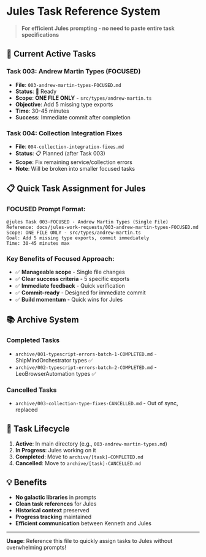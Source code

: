 # Jules Task Reference System

> **For efficient Jules prompting - no need to paste entire task specifications**

## 🎯 Current Active Tasks

### **Task 003: Andrew Martin Types (FOCUSED)**
- **File**: `003-andrew-martin-types-FOCUSED.md`
- **Status**: 🔄 Ready
- **Scope**: **ONE FILE ONLY** - `src/types/andrew-martin.ts`
- **Objective**: Add 5 missing type exports
- **Time**: 30-45 minutes
- **Success**: Immediate commit after completion

### **Task 004: Collection Integration Fixes**
- **File**: `004-collection-integration-fixes.md`
- **Status**: 📋 Planned (after Task 003)
- **Scope**: Fix remaining service/collection errors
- **Note**: Will be broken into smaller focused tasks

## 📋 Quick Task Assignment for Jules

### **FOCUSED Prompt Format**:
```
@jules Task 003-FOCUSED - Andrew Martin Types (Single File)
Reference: docs/jules-work-requests/003-andrew-martin-types-FOCUSED.md
Scope: ONE FILE ONLY - src/types/andrew-martin.ts
Goal: Add 5 missing type exports, commit immediately
Time: 30-45 minutes max
```

### **Key Benefits of Focused Approach**:
- ✅ **Manageable scope** - Single file changes
- ✅ **Clear success criteria** - 5 specific exports
- ✅ **Immediate feedback** - Quick verification
- ✅ **Commit-ready** - Designed for immediate commit
- ✅ **Build momentum** - Quick wins for Jules

## 📚 Archive System

### **Completed Tasks**
- `archive/001-typescript-errors-batch-1-COMPLETED.md` - ShipMindOrchestrator types ✅
- `archive/002-typescript-errors-batch-2-COMPLETED.md` - LeoBrowserAutomation types ✅

### **Cancelled Tasks**
- `archive/003-collection-type-fixes-CANCELLED.md` - Out of sync, replaced

## 🔄 Task Lifecycle

1. **Active**: In main directory (e.g., `003-andrew-martin-types.md`)
2. **In Progress**: Jules working on it
3. **Completed**: Move to `archive/[task]-COMPLETED.md`
4. **Cancelled**: Move to `archive/[task]-CANCELLED.md`

## 💡 Benefits

- **No galactic libraries** in prompts
- **Clean task references** for Jules
- **Historical context** preserved
- **Progress tracking** maintained
- **Efficient communication** between Kenneth and Jules

---

**Usage**: Reference this file to quickly assign tasks to Jules without overwhelming prompts! 